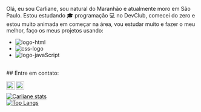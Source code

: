 Olá, eu sou Carliane, sou natural do Maranhão e atualmente moro em São Paulo. Estou estudando :mortar_board: programação :computer: no DevClub, comecei do zero e estou muito animada em começar na área,
vou estudar muito e fazer o meu melhor, faço os meus projetos usando:
<br>
*  <img src="https://img.shields.io/badge/HTML5-E34F26?style=for-the-badge&logo=html5&logoColor=white" alt="logo-html" />
*  <img src="https://img.shields.io/badge/CSS3-1572B6?style=for-the-badge&logo=css3&logoColor=white" alt="css-logo"/>
*  <img src="https://img.shields.io/badge/JavaScript-323330?style=for-the-badge&logo=javascript&logoColor=F7DF1E" alt="logo-javaScript"/>
<br>
## Entre em contato:
<p>
<a herf="https://www.instagram.com/carliane__carvalho/ ">
<img align="left" alt="imagem do intagram" width="22px" src="https://img.freepik.com/vetores-premium/logotipo-de-midia-social-de-contorno-preto_197792-2416.jpg"/>
</a> 
<a href="https://www.facebook.com/ ">
<img align="left" alt="imagem do Facebook" width="22px" src="https://www.shutterstock.com/image-vector/humpolec-czech-republic-may-25-260nw-2171572531.jpg"/>
</a>
</p>
<br>

[![Carliane stats](https://github-readme-stats.vercel.app/api?username=Carliane-Carvalho)](https://github.com/anuraghazra/github-readme-stats)
<br>
[![Top Langs](https://github-readme-stats.vercel.app/api/top-langs/?username=Carliane-Carvalho)](https://github.com/anuraghazra/github-readme-stats)


  
